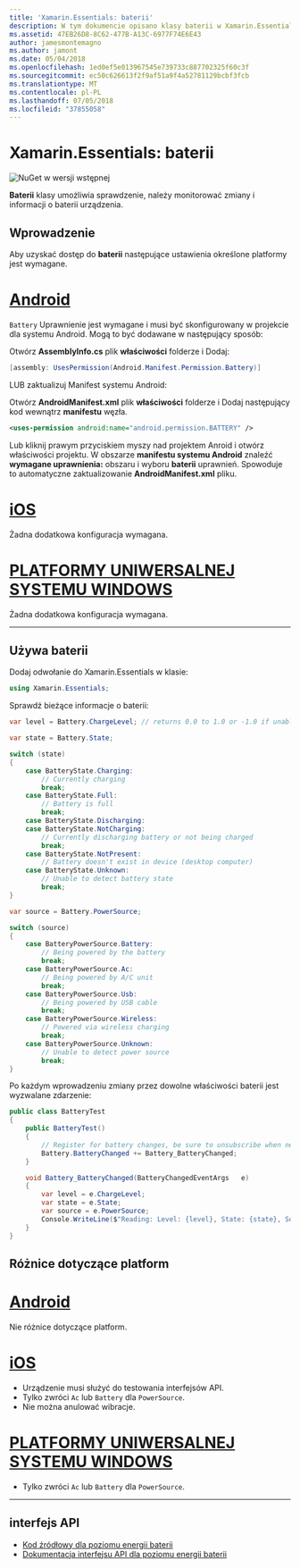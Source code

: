 ```yaml
---
title: 'Xamarin.Essentials: baterii'
description: W tym dokumencie opisano klasy baterii w Xamarin.Essentials, który umożliwia sprawdzenie informacji baterii urządzenia i należy monitorować zmiany.
ms.assetid: 47EB26D8-8C62-477B-A13C-6977F74E6E43
author: jamesmontemagno
ms.author: jamont
ms.date: 05/04/2018
ms.openlocfilehash: 1ed0ef5e013967545e739733c887702325f60c3f
ms.sourcegitcommit: ec50c626613f2f9af51a9f4a52781129bcbf3fcb
ms.translationtype: MT
ms.contentlocale: pl-PL
ms.lasthandoff: 07/05/2018
ms.locfileid: "37855058"
---
```

# <a name="xamarinessentials-battery"></a>Xamarin.Essentials: baterii

![NuGet w wersji wstępnej](~/media/shared/pre-release.png)

**Baterii** klasy umożliwia sprawdzenie, należy monitorować zmiany i informacji o baterii urządzenia.

## <a name="getting-started"></a>Wprowadzenie

Aby uzyskać dostęp do **baterii** następujące ustawienia określone platformy jest wymagane.

# <a name="androidtabandroid"></a>[Android](#tab/android)

`Battery` Uprawnienie jest wymagane i musi być skonfigurowany w projekcie dla systemu Android. Mogą to być dodawane w następujący sposób:

Otwórz **AssemblyInfo.cs** plik **właściwości** folderze i Dodaj:

```csharp
[assembly: UsesPermission(Android.Manifest.Permission.Battery)]
```

LUB zaktualizuj Manifest systemu Android:

Otwórz **AndroidManifest.xml** plik **właściwości** folderze i Dodaj następujący kod wewnątrz **manifestu** węzła.

```xml
<uses-permission android:name="android.permission.BATTERY" />
```

Lub kliknij prawym przyciskiem myszy nad projektem Anroid i otwórz właściwości projektu. W obszarze **manifestu systemu Android** znaleźć **wymagane uprawnienia:** obszaru i wyboru **baterii** uprawnień. Spowoduje to automatyczne zaktualizowanie **AndroidManifest.xml** pliku.

# <a name="iostabios"></a>[iOS](#tab/ios)

Żadna dodatkowa konfiguracja wymagana.

# <a name="uwptabuwp"></a>[PLATFORMY UNIWERSALNEJ SYSTEMU WINDOWS](#tab/uwp)

Żadna dodatkowa konfiguracja wymagana.

-----

## <a name="using-battery"></a>Używa baterii

Dodaj odwołanie do Xamarin.Essentials w klasie:

```csharp
using Xamarin.Essentials;
```

Sprawdź bieżące informacje o baterii:

```csharp
var level = Battery.ChargeLevel; // returns 0.0 to 1.0 or -1.0 if unable to determine.

var state = Battery.State;

switch (state)
{
    case BatteryState.Charging:
        // Currently charging
        break;
    case BatteryState.Full:
        // Battery is full
        break;
    case BatteryState.Discharging:
    case BatteryState.NotCharging:
        // Currently discharging battery or not being charged
        break;
    case BatteryState.NotPresent:
        // Battery doesn't exist in device (desktop computer)
    case BatteryState.Unknown:
        // Unable to detect battery state
        break;
}

var source = Battery.PowerSource;

switch (source)
{
    case BatteryPowerSource.Battery:
        // Being powered by the battery
        break;
    case BatteryPowerSource.Ac:
        // Being powered by A/C unit
        break;
    case BatteryPowerSource.Usb:
        // Being powered by USB cable
        break;
    case BatteryPowerSource.Wireless:
        // Powered via wireless charging
        break;
    case BatteryPowerSource.Unknown:
        // Unable to detect power source
        break;
}
```

Po każdym wprowadzeniu zmiany przez dowolne właściwości baterii jest wyzwalane zdarzenie:

```csharp
public class BatteryTest
{
    public BatteryTest()
    {
        // Register for battery changes, be sure to unsubscribe when needed
        Battery.BatteryChanged += Battery_BatteryChanged;
    }

    void Battery_BatteryChanged(BatteryChangedEventArgs   e)
    {
        var level = e.ChargeLevel;
        var state = e.State;
        var source = e.PowerSource;
        Console.WriteLine($"Reading: Level: {level}, State: {state}, Source: {source}");
    }
}
```

## <a name="platform-differences"></a>Różnice dotyczące platform

# <a name="androidtabandroid"></a>[Android](#tab/android)

Nie różnice dotyczące platform.

# <a name="iostabios"></a>[iOS](#tab/ios)

* Urządzenie musi służyć do testowania interfejsów API. 
* Tylko zwróci `Ac` lub `Battery` dla `PowerSource`. 
* Nie można anulować wibracje.

# <a name="uwptabuwp"></a>[PLATFORMY UNIWERSALNEJ SYSTEMU WINDOWS](#tab/uwp)

* Tylko zwróci `Ac` lub `Battery` dla `PowerSource`. 

-----

## <a name="api"></a>interfejs API

- [Kod źródłowy dla poziomu energii baterii](https://github.com/xamarin/Essentials/tree/master/Xamarin.Essentials/Battery)
- [Dokumentacja interfejsu API dla poziomu energii baterii](xref:Xamarin.Essentials.Battery)
